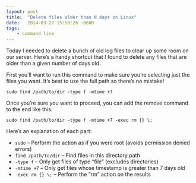 ```yaml
---
layout: post
title:  "Delete files older than N days on Linux"
date:   2014-03-27 15:58:26 -0600
tags:
    - command line
---
```



Today I needed to delete a bunch of old log files to clear up some room on our server. Here’s a handy shortcut that I found to delete any files that are older than a given number of days old.

First you’ll want to run this command to make sure you’re selecting just the files you want. It’s best to use the full path so there’s no mistake!

```shell
sudo find /path/to/dir -type f -mtime +7
```

Once you’re sure you want to proceed, you can add the remove command to the end like this:

```shell
sudo find /path/to/dir -type f -mtime +7 -exec rm {} \;
```

Here’s an explanation of each part:

* `sudo`  – Perform the action as if you were root (avoids permission denied errors)
* `find /path/to/dir`  – Find files in this directory path
* `-type f`  – Only get files of type “file” (excludes directories)
* `-mtime +7`  – Only get files whose timestamp is greater than 7 days old
* `-exec rm {} \;`  – Perform the “rm” action on the results